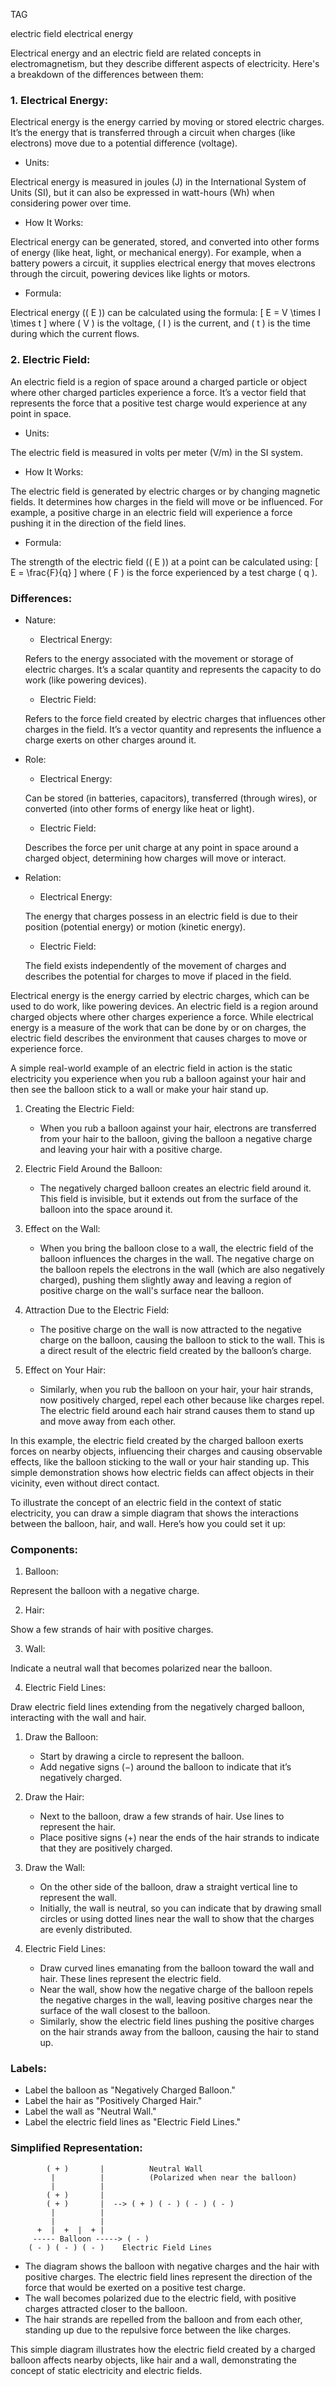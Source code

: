 TAG

electric field
electrical energy

Electrical energy and an electric field are related concepts in electromagnetism, but they describe different aspects of electricity. Here's a breakdown of the differences between them:

### 1. Electrical Energy:

Electrical energy is the energy carried by moving or stored electric charges. It’s the energy that is transferred through a circuit when charges (like electrons) move due to a potential difference (voltage).

   - Units:

   Electrical energy is measured in joules (J) in the International System of Units (SI), but it can also be expressed in watt-hours (Wh) when considering power over time.

   - How It Works:

   Electrical energy can be generated, stored, and converted into other forms of energy (like heat, light, or mechanical energy). For example, when a battery powers a circuit, it supplies electrical energy that moves electrons through the circuit, powering devices like lights or motors.

   - Formula:

   Electrical energy (\( E \)) can be calculated using the formula:
     \[
     E = V \times I \times t
     \]
     where \( V \) is the voltage, \( I \) is the current, and \( t \) is the time during which the current flows.

### 2. Electric Field:

An electric field is a region of space around a charged particle or object where other charged particles experience a force. It’s a vector field that represents the force that a positive test charge would experience at any point in space.

   - Units:

   The electric field is measured in volts per meter (V/m) in the SI system.

   - How It Works:

   The electric field is generated by electric charges or by changing magnetic fields. It determines how charges in the field will move or be influenced. For example, a positive charge in an electric field will experience a force pushing it in the direction of the field lines.

   - Formula:

   The strength of the electric field (\( E \)) at a point can be calculated using:
     \[
     E = \frac{F}{q}
     \]
     where \( F \) is the force experienced by a test charge \( q \).

### Differences:

- Nature:

  - Electrical Energy:

  Refers to the energy associated with the movement or storage of electric charges. It’s a scalar quantity and represents the capacity to do work (like powering devices).

  - Electric Field:

  Refers to the force field created by electric charges that influences other charges in the field. It’s a vector quantity and represents the influence a charge exerts on other charges around it.

- Role:

  - Electrical Energy:

  Can be stored (in batteries, capacitors), transferred (through wires), or converted (into other forms of energy like heat or light).

  - Electric Field:

  Describes the force per unit charge at any point in space around a charged object, determining how charges will move or interact.

- Relation:

  - Electrical Energy:

  The energy that charges possess in an electric field is due to their position (potential energy) or motion (kinetic energy).

  - Electric Field:

  The field exists independently of the movement of charges and describes the potential for charges to move if placed in the field.

Electrical energy is the energy carried by electric charges, which can be used to do work, like powering devices. An electric field is a region around charged objects where other charges experience a force. While electrical energy is a measure of the work that can be done by or on charges, the electric field describes the environment that causes charges to move or experience force.

A simple real-world example of an electric field in action is the static electricity you experience when you rub a balloon against your hair and then see the balloon stick to a wall or make your hair stand up.

1. Creating the Electric Field:

   - When you rub a balloon against your hair, electrons are transferred from your hair to the balloon, giving the balloon a negative charge and leaving your hair with a positive charge.

2. Electric Field Around the Balloon:

   - The negatively charged balloon creates an electric field around it. This field is invisible, but it extends out from the surface of the balloon into the space around it.

3. Effect on the Wall:

   - When you bring the balloon close to a wall, the electric field of the balloon influences the charges in the wall. The negative charge on the balloon repels the electrons in the wall (which are also negatively charged), pushing them slightly away and leaving a region of positive charge on the wall's surface near the balloon.

4. Attraction Due to the Electric Field:

   - The positive charge on the wall is now attracted to the negative charge on the balloon, causing the balloon to stick to the wall. This is a direct result of the electric field created by the balloon’s charge.

5. Effect on Your Hair:

   - Similarly, when you rub the balloon on your hair, your hair strands, now positively charged, repel each other because like charges repel. The electric field around each hair strand causes them to stand up and move away from each other.

In this example, the electric field created by the charged balloon exerts forces on nearby objects, influencing their charges and causing observable effects, like the balloon sticking to the wall or your hair standing up. This simple demonstration shows how electric fields can affect objects in their vicinity, even without direct contact.

To illustrate the concept of an electric field in the context of static electricity, you can draw a simple diagram that shows the interactions between the balloon, hair, and wall. Here’s how you could set it up:

### Components:

1. Balloon:

Represent the balloon with a negative charge.

2. Hair:

Show a few strands of hair with positive charges.

3. Wall:

Indicate a neutral wall that becomes polarized near the balloon.

4. Electric Field Lines:

Draw electric field lines extending from the negatively charged balloon, interacting with the wall and hair.

1. Draw the Balloon:

   - Start by drawing a circle to represent the balloon.
   - Add negative signs (−) around the balloon to indicate that it’s negatively charged.

2. Draw the Hair:

   - Next to the balloon, draw a few strands of hair. Use lines to represent the hair.
   - Place positive signs (+) near the ends of the hair strands to indicate that they are positively charged.

3. Draw the Wall:

   - On the other side of the balloon, draw a straight vertical line to represent the wall.
   - Initially, the wall is neutral, so you can indicate that by drawing small circles or using dotted lines near the wall to show that the charges are evenly distributed.

4. Electric Field Lines:

   - Draw curved lines emanating from the balloon toward the wall and hair. These lines represent the electric field.
   - Near the wall, show how the negative charge of the balloon repels the negative charges in the wall, leaving positive charges near the surface of the wall closest to the balloon.
   - Similarly, show the electric field lines pushing the positive charges on the hair strands away from the balloon, causing the hair to stand up.

### Labels:

- Label the balloon as "Negatively Charged Balloon."
- Label the hair as "Positively Charged Hair."
- Label the wall as "Neutral Wall."
- Label the electric field lines as "Electric Field Lines."

### Simplified Representation:

```
        ( + )       |          Neutral Wall
         |          |          (Polarized when near the balloon)
         |          |
        ( + )       |
        ( + )       |  --> ( + ) ( - ) ( - ) ( - )
         |          |
         |          |
      +  |  +  |  + |
     ----- Balloon -----> ( - )
    ( - ) ( - ) ( - )    Electric Field Lines
```

- The diagram shows the balloon with negative charges and the hair with positive charges. The electric field lines represent the direction of the force that would be exerted on a positive test charge.
- The wall becomes polarized due to the electric field, with positive charges attracted closer to the balloon.
- The hair strands are repelled from the balloon and from each other, standing up due to the repulsive force between the like charges.

This simple diagram illustrates how the electric field created by a charged balloon affects nearby objects, like hair and a wall, demonstrating the concept of static electricity and electric fields.
